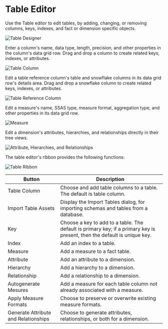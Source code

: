 # Table Editor

Use the Table editor to edit tables, by adding, changing, or removing columns, keys, indexes, and fact or dimension specific objects.

![Table Designer](https://varigencecom.blob.core.windows.net/images-mistdocumentation-editoroverviews/Table1.png)

Enter a column's name, data type, length, precision, and other properties in the column's data grid row. Drag and drop a column to create related keys, indexes, or attributes.

![Table Column](https://varigencecom.blob.core.windows.net/images-mistdocumentation-editoroverviews/Table2.png)

Edit a table reference column's table and snowflake columns in its data grid row's details area. Drag and drop a snowflake column to create related keys, indexes, or attributes.

![Table Reference Column](https://varigencecom.blob.core.windows.net/images-mistdocumentation-editoroverviews/Table3.png)

Edit a measure's name, SSAS type, measure format, aggregation type, and other properties in its data grid row.

![Measure](https://varigencecom.blob.core.windows.net/images-mistdocumentation-editoroverviews/Table4.png)

Edit a dimension's attributes, hierarchies, and relationships directly in their tree views.

![Attribute, Hierarchies, and Relationships](https://varigencecom.blob.core.windows.net/images-mistdocumentation-editoroverviews/Table5.png)

The table editor's ribbon provides the following functions:

![Table Ribbon](https://varigencecom.blob.core.windows.net/images-mistdocumentation-editoroverviews/Table6.png)

Button | Description
--- | ---
Table Column | Choose and add table columns to a table. The default is table column.
Import Table Assets | Display the Import Tables dialog, for importing schemas and tables from a database.
Key | Choose a key to add to a table. The default is primary key; if a primary key is present, then the default is unique key.
Index | Add an index to a table.
Measure | Add a measure to a fact table.
Attribute | Add an attribute to a dimension.
Hierarchy | Add a hierarchy to a dimension.
Relationship | Add a relationship to a dimension.
Autogenerate Mesures | Add a measure for each table column not already associated with a measure.
Apply Measure Formats | Choose to preserve or overwrite existing measure formats.
Generate Attribute and Relationships | Choose to generate attributes, relationships, or both for a dimension.